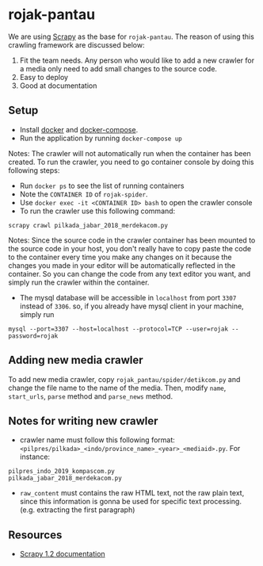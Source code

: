 # rojak-pantau

We are using [Scrapy](https://doc.scrapy.org) as the base for `rojak-pantau`.
The reason of using this crawling framework are discussed below:

1. Fit the team needs. Any person who would like to add a new crawler for a media only need to add small changes to the source code.
2. Easy to deploy
3. Good at documentation

## Setup

* Install [docker](https://docs.docker.com/engine/installation/) and [docker-compose](https://docs.docker.com/compose/install/).
* Run the application by running `docker-compose up`

Notes: The crawler will not automatically run when the container has been created. To run the crawler, you need to go container console by doing this following steps:

* Run `docker ps` to see the list of running containers
* Note the `CONTAINER ID` of `rojak-spider`.
* Use `docker exec -it <CONTAINER ID> bash` to open the crawler console
* To run the crawler use this following command:
```
scrapy crawl pilkada_jabar_2018_merdekacom.py
```

Notes: Since the source code in the crawler container has been mounted to the source code in your host, you don't really have to copy paste the code to the container every time you make any changes on it because the changes you made in your editor will be automatically reflected in the container. So you can change the code from any text editor you want, and simply run the crawler within the container.

* The mysql database will be accessible in `localhost` from port `3307` instead of `3306`. so, if you already have mysql client in your machine, simply run
```
mysql --port=3307 --host=localhost --protocol=TCP --user=rojak --password=rojak
```

## Adding new media crawler

To add new media crawler, copy `rojak_pantau/spider/detikcom.py`
and change the file name to the name of the media. Then, modify `name`, `start_urls`, `parse` method and `parse_news` method.

## Notes for writing new crawler

* crawler name must follow this following format: `<pilpres/pilkada>_<indo/province_name>_<year>_<mediaid>.py`. For instance:
```
pilpres_indo_2019_kompascom.py
pilkada_jabar_2018_merdekacom.py
```

* `raw_content` must contains the raw HTML text, not the raw plain text, since this information is gonna be used for specific text processing. (e.g. extracting the first paragraph)

## Resources

* [Scrapy 1.2 documentation](https://doc.scrapy.org/en/latest/index.html)
